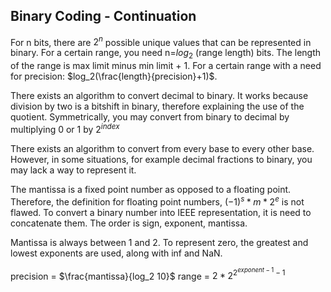 ## Binary Coding - Continuation

For n bits, there are $2^n$ possible unique values that can be represented in binary.
For a certain range, you need n=$log_2$ (range length) bits.
The length of the range is max limit minus min limit + 1.
For a certain range with a need for precision: $log_2(\frac{length}{precision}+1)$.

There exists an algorithm to convert decimal to binary.
It works because division by two is a bitshift in binary, therefore explaining the use of the quotient.
Symmetrically, you may convert from binary to decimal by multiplying 0 or 1 by $2^{index}$

There exists an algorithm to convert from every base to every other base.
However, in some situations, for example decimal fractions to binary, you may lack a way to represent it.

The mantissa is a fixed point number as opposed to a floating point.
Therefore, the definition for floating point numbers, $(-1)^s * m * 2^e$ is not flawed.
To convert a binary number into IEEE representation, it is need to concatenate them. The order is sign, exponent, mantissa.

Mantissa is always between 1 and 2. To represent zero, the greatest and lowest exponents are used, along with inf and NaN.

precision = $\frac{mantissa}{log_2 10}$
range = $2 * 2^{2^{exponent-1}-1}$
